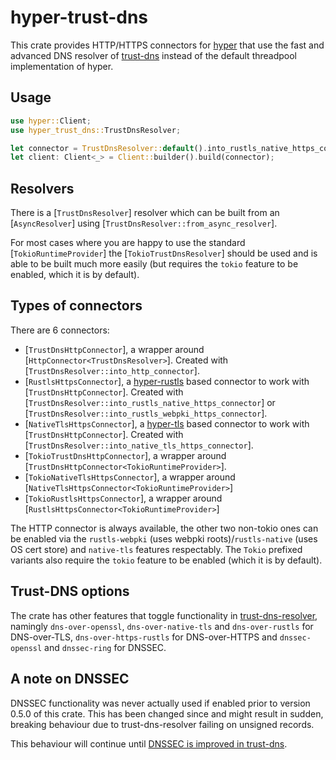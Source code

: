 # hyper-trust-dns

This crate provides HTTP/HTTPS connectors for [hyper](https://github.com/hyperium/hyper) that use the fast and advanced DNS resolver of [trust-dns](https://github.com/bluejekyll/trust-dns) instead of the default threadpool implementation of hyper.

## Usage

```rust
use hyper::Client;
use hyper_trust_dns::TrustDnsResolver;

let connector = TrustDnsResolver::default().into_rustls_native_https_connector();
let client: Client<_> = Client::builder().build(connector);
```

## Resolvers

There is a [`TrustDnsResolver`] resolver which can be built from an [`AsyncResolver`] using [`TrustDnsResolver::from_async_resolver`].

For most cases where you are happy to use the standard [`TokioRuntimeProvider`] the [`TokioTrustDnsResolver`] should be used and is able to be built much more easily
(but requires the `tokio` feature to be enabled, which it is by default).


## Types of connectors

There are 6 connectors:

- [`TrustDnsHttpConnector`], a wrapper around [`HttpConnector<TrustDnsResolver>`]. Created with [`TrustDnsResolver::into_http_connector`].
- [`RustlsHttpsConnector`], a [hyper-rustls](https://github.com/rustls/hyper-rustls) based connector to work with [`TrustDnsHttpConnector`]. Created with [`TrustDnsResolver::into_rustls_native_https_connector`] or [`TrustDnsResolver::into_rustls_webpki_https_connector`].
- [`NativeTlsHttpsConnector`], a [hyper-tls](https://github.com/hyperium/hyper-tls) based connector to work with [`TrustDnsHttpConnector`]. Created with [`TrustDnsResolver::into_native_tls_https_connector`].
- [`TokioTrustDnsHttpConnector`], a wrapper around [`TrustDnsHttpConnector<TokioRuntimeProvider>`].
- [`TokioNativeTlsHttpsConnector`], a wrapper around [`NativeTlsHttpsConnector<TokioRuntimeProvider>`]
- [`TokioRustlsHttpsConnector`], a wrapper around [`RustlsHttpsConnector<TokioRuntimeProvider>`]

The HTTP connector is always available, the other two non-tokio ones can be enabled via the `rustls-webpki` (uses webpki roots)/`rustls-native` (uses OS cert store) and `native-tls` features respectably. The `Tokio` prefixed variants also require the `tokio` feature to be enabled (which it is by default).

## Trust-DNS options

The crate has other features that toggle functionality in [trust-dns-resolver](https://github.com/bluejekyll/trust-dns/tree/main/crates/resolver), namingly `dns-over-openssl`, `dns-over-native-tls` and `dns-over-rustls` for DNS-over-TLS, `dns-over-https-rustls` for DNS-over-HTTPS and `dnssec-openssl` and `dnssec-ring` for DNSSEC.

## A note on DNSSEC

DNSSEC functionality was never actually used if enabled prior to version 0.5.0 of this crate. This has been changed since and might result in sudden, breaking behaviour due to trust-dns-resolver failing on unsigned records.

This behaviour will continue until [DNSSEC is improved in trust-dns](https://github.com/bluejekyll/trust-dns/issues/1708).
